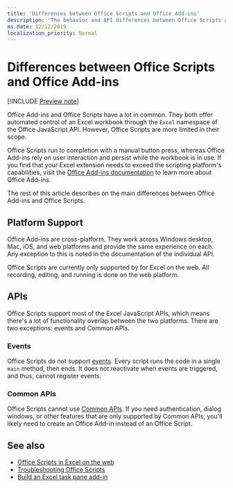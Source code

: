 ```yaml
---
title: 'Differences between Office Scripts and Office Add-ins'
description: 'The behavior and API differences between Office Scripts and Office Add-ins.'
ms.date: 12/12/2019
localization_priority: Normal
---
```


# Differences between Office Scripts and Office Add-ins

[!INCLUDE [Preview note](../includes/preview-note.md)]

Office Add-ins and Office Scripts have a lot in common. They both offer automated control of an Excel workbook through the `Excel` namespace of the Office JavaScript API. However, Office Scripts are more limited in their scope.

Office Scripts run to completion with a manual button press, whereas Office Add-ins rely on user interaction and persist while the workbook is in use. If you find that your Excel extension needs to exceed the scripting platform's capabilities, visit the [Office Add-ins documentation](/office/dev/add-ins) to learn more about Office Add-ins.

The rest of this article describes on the main differences between Office Add-ins and Office Scripts.

## Platform Support

Office Add-ins are cross-platform. They work across Windows desktop, Mac, iOS, and web platforms and provide the same experience on each. Any exception to this is noted in the documentation of the individual API.

Office Scripts are currently only supported by for Excel on the web. All recording, editing, and running is done on the web platform.

## APIs

Office Scripts support most of the Excel JavaScript APIs, which means there's  a lot of functionality overlap between the two platforms. There are two exceptions: events and Common APIs.

### Events

Office Scripts do not support [events](/office/dev/add-ins/excel/excel-add-ins-events). Every script runs the code in a single `main` method, then ends. It does not reactivate when events are triggered, and thus, cannot register events.

### Common APIs

Office Scripts cannot use [Common APIs](/javascript/api/office). If you need authentication, dialog windows, or other features that are only supported by Common APIs, you'll likely need to create an Office Add-in instead of an Office Script.

## See also

- [Office Scripts in Excel on the web](../overview/overview.md)
- [Troubleshooting Office Scripts](../testing/troubleshooting.md)
- [Build an Excel task pane add-in](/office/dev/add-ins/quickstarts/excel-quickstart-jquery)